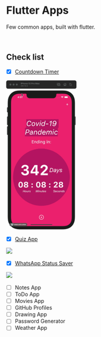 # Flutter Apps
Few common apps, built with flutter. 

<br/>


## Check list
- [X] [Countdown Timer](countdown_timer)
<img height="400" src="countdown_timer/demo.gif"/>

- [X] [Quiz App](quiz_app)
<img height="400" src="quiz_app/demo.gif"/>

- [X] [WhatsApp Status Saver](whatsapp_status_saver)
<img height="400" src="whatsapp_status_saver/demo.gif"/>

- [ ] Notes App
- [ ] ToDo App
- [ ] Movies App
- [ ] GitHub Profiles
- [ ] Drawing App
- [ ] Password Generator
- [ ] Weather App
